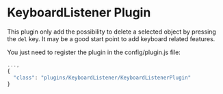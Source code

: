 KeyboardListener Plugin
=======================

This plugin only add the possibility to delete a selected object by pressing the `del` key.
It may be a good start point to add keyboard related features.

You just need to register the plugin in the config/plugin.js file:

```js
...,
{
  "class": "plugins/KeyboardListener/KeyboardListenerPlugin"
}
```

